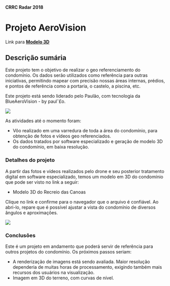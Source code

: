 #### CRRC Radar 2018

# Projeto AeroVision

Link para **[Modelo 3D](http://recreiocanoas.ddns.net:8123 "Painel Supervisor")**
## Descrição sumária

Este projeto tem o objetivo de realizar o geo referenciamento do condomínio. Os dados serão utilizados como referência para outras iniciativas, permitindo mapear com precisão nossas áreas internas, prédios, e pontos de referência como a portaria, o castelo, a piscina, etc. 

Este projeto está sendo liderado pelo Paulão, com tecnologia da BlueAeroVision - by paulˆ£o. 

![](https://i.imgur.com/u5jSc1T.png)

As atividades até o momento foram:

- Vôo realizado em uma varredura de toda a área do condomínio, para obtenção de fotos e vídeos geo referenciados.
- Os dados tratados por software especializado e geração de modelo 3D do condomínio, em baixa resolução.

### Detalhes do projeto

A partir das fotos e vídeos realizados pelo drone e seu posterior tratamento digital em software especializado, temos um modelo em 3D do condomínio que pode ser visto no link a seguir:

- Modelo 3D do Recreio das Canoas

Clique no link e confirme para o navegador que o arquivo é confiável. Ao abri-lo, repare que é possível ajustar a vista do condomínio de diversos ângulos e aproximações.

![](https://i.imgur.com/fsR890f.png)

### Conclusões

Este é um projeto em andamento que poderá servir de referência para outros projetos do condomínio. Os próximos passos seriam:

- A renderização de imagens está sendo avaliada. Maior resolução dependeria de muitas horas de processamento, exigindo também mais recursos dos usuários na visualização.
- Imagem em 3D do terreno, com curvas de nível.

